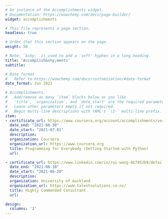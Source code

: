 ```yaml
---
# An instance of the Accomplishments widget.
# Documentation: https://wowchemy.com/docs/page-builder/
widget: accomplishments

# This file represents a page section.
headless: true

# Order that this section appears on the page.
weight: 50

# Note: `&shy;` is used to add a 'soft' hyphen in a long heading.
title: 'Accomplish&shy;ments'
subtitle:

# Date format
#   Refer to https://wowchemy.com/docs/customization/#date-format
date_format: Jun 2021

# Accomplishments.
#   Add/remove as many `item` blocks below as you like.
#   `title`, `organization`, and `date_start` are the required parameters.
#   Leave other parameters empty if not required.
#   Begin multi-line descriptions with YAML's `|2-` multi-line prefix.
item:
- certificate_url: https://www.coursera.org/account/accomplishments/verify/BPTMVSPAAFME
  date_end: "2021-08-30"
  date_start: "2021-07-01"
  description: 
  organization: Coursera
  organization_url: https://www.coursera.org
  title: Programming for Everybody (Getting Started with Python)
  url: 

- certificate_url: https://www.linkedin.com/in/rui-wang-6b7452b9/details/experience/1809184404/multiple-media-viewer/?treasuryMediaId=1635465425116
  date_end: "2021-08-10"
  date_start: "2021-06-20"
  description: 
  organization: University of Auckland
  organization_url: https://www.talentsolutions.co.nz/
  title: Highly Commended Consultant
  url: 

design:
  columns: '2' 
---
```

